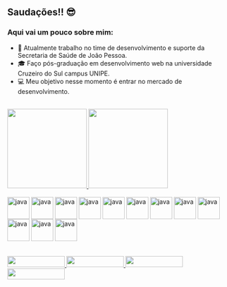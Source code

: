 ## Saudações!! 😎

### Aqui vai um pouco sobre mim:


- 💼 Atualmente trabalho no time de desenvolvimento e suporte da Secretaria de Saúde de João Pessoa.
- 🎓 Faço pós-graduação em desenvolvimento web na universidade Cruzeiro do Sul campus UNIPE.
- 💻 Meu objetivo nesse momento é entrar no mercado de desenvolvimento.
<br>

<div>
  <a href="https://github.com/aJlino82/github-readme-stats">
    <img height="180em"  src="https://github-readme-stats.vercel.app/api?username=aJlino82&show_icons=true&theme=dark&include_all_commits=true&count_private=true" />
  </a>
  <a href="https://github.com/aJlino82/convoychat">
    <img height="180em"  src="https://github-readme-stats.vercel.app/api/top-langs/?username=aJlino82&layout=compact&theme=dark&langs_count=8" />
  </a>
</div>

<div style="display: inline_block"><br>
  <img align="center" alt="java" height="50" width="50" src="https://cdn.jsdelivr.net/gh/devicons/devicon/icons/html5/html5-original.svg" />
  <img align="center" alt="java" height="50" width="50" src="https://cdn.jsdelivr.net/gh/devicons/devicon/icons/css3/css3-original.svg" />
  <img align="center" alt="java" height="50" width="50" src="https://cdn.jsdelivr.net/gh/devicons/devicon/icons/javascript/javascript-original.svg" />
  <img align="center" alt="java" height="50" width="50" src="https://cdn.jsdelivr.net/gh/devicons/devicon/icons/java/java-original.svg" />
  <img align="center" alt="java" height="50" width="50" src="https://cdn.jsdelivr.net/gh/devicons/devicon/icons/php/php-original.svg" />
  <img align="center" alt="java" height="50" width="50" src="https://cdn.jsdelivr.net/gh/devicons/devicon/icons/docker/docker-original-wordmark.svg" />
  <img align="center" alt="java" height="50" width="50" src="https://cdn.jsdelivr.net/gh/devicons/devicon/icons/spring/spring-original-wordmark.svg" />
  <img align="center" alt="java" height="50" width="50" src="https://cdn.jsdelivr.net/gh/devicons/devicon/icons/laravel/laravel-plain-wordmark.svg" />
  <img align="center" alt="java" height="50" width="50" src="https://cdn.jsdelivr.net/gh/devicons/devicon/icons/angularjs/angularjs-original.svg" />
  <img align="center" alt="java" height="50" width="50" src="https://cdn.jsdelivr.net/gh/devicons/devicon/icons/mysql/mysql-original.svg" />
  <img align="center" alt="java" height="50" width="50" src="https://cdn.jsdelivr.net/gh/devicons/devicon/icons/postgresql/postgresql-plain.svg" />
  <img align="center" alt="java" height="50" width="50" src="https://cdn.jsdelivr.net/gh/devicons/devicon/icons/linux/linux-original.svg" />
</div>
<br>
<div style="display: inline_block" align-"center"><br>
  <a href="https://www.linkedin.com/in/jrlino/" target="_blank"><img height="25" width="130" src="https://img.shields.io/badge/LinkedIn-0077B5?style=for-the-badge&   logo=linkedin&logoColor=white">
   <a href="https://pt.stackoverflow.com/users/224830/adailton-junior" target="_blank"> <img height="25" width="130" src="https://aleen42.github.io/badges/src/stackoverflow.svg">
 <a href="mailto:jrlino@protonmail.com"><img height="25" width="130" src="https://img.shields.io/badge/ProtonMail-8B89CC?style=for-the-badge&logo=protonmail&logoColor=white">
   <a href="Adailton Junior#7487"><img height="25" width="130" src="https://img.shields.io/badge/Discord-7289DA?style=for-the-badge&logo=discord&logoColor=white">
</div>






